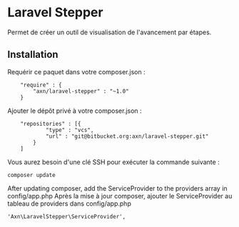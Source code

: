 # Laravel Stepper

Permet de créer un outil de visualisation de l'avancement par étapes.

## Installation

Requérir ce paquet dans votre composer.json :

```
    "require" : {
        "axn/laravel-stepper" : "~1.0"
    }
```

Ajouter le dépôt privé à votre composer.json :

```
    "repositories" : [{
            "type" : "vcs",
            "url" : "git@bitbucket.org:axn/laravel-stepper.git"
        }
    ]
```

Vous aurez besoin d'une clé SSH pour exécuter la commande suivante :

```
composer update
```

After updating composer, add the ServiceProvider to the providers array in config/app.php
Après la mise à jour composer, ajouter le ServiceProvider au tableau de providers dans config/app.php

```
'Axn\LaravelStepper\ServiceProvider',
```

